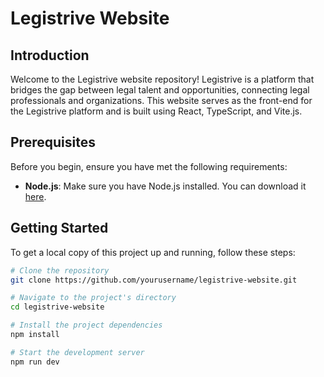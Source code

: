 # Legistrive Website

## Introduction

Welcome to the Legistrive website repository! Legistrive is a platform that bridges the gap between legal talent and opportunities, connecting legal professionals and organizations. This website serves as the front-end for the Legistrive platform and is built using React, TypeScript, and Vite.js.

## Prerequisites

Before you begin, ensure you have met the following requirements:

- **Node.js**: Make sure you have Node.js installed. You can download it [here](https://nodejs.org/).

## Getting Started

To get a local copy of this project up and running, follow these steps:

```bash
# Clone the repository
git clone https://github.com/yourusername/legistrive-website.git

# Navigate to the project's directory
cd legistrive-website

# Install the project dependencies
npm install

# Start the development server
npm run dev
